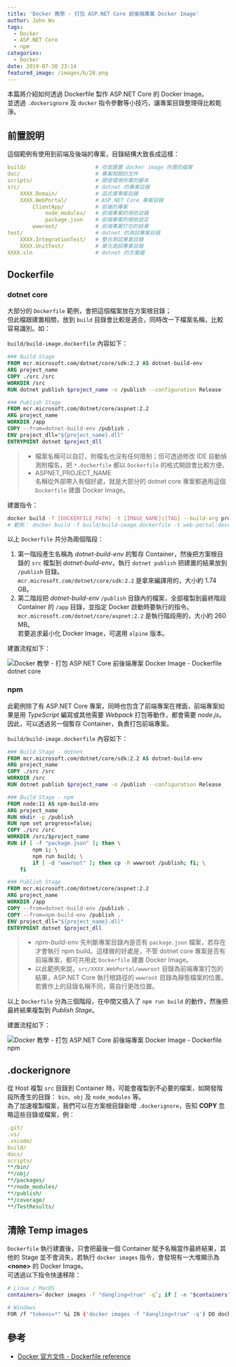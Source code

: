```yaml
---
title: 'Docker 教學 - 打包 ASP.NET Core 前後端專案 Docker Image'
author: John Wu
tags:
  - Docker
  - ASP.NET Core
  - npm
categories:
  - Docker
date: 2019-07-30 23:14
featured_image: /images/b/28.png
---
```


本篇將介紹如何透過 Dockerfile 製作 ASP.NET Core 的 Docker Image。  
並透過 `.dockerignore` 及 `docker` 指令參數等小技巧，讓專案目錄整理得比較乾淨。  

<!-- more -->

## 前置說明

這個範例有使用到前端及後端的專案，目錄結構大致長成這樣：  

```yml
build/                      # 存放建置 docker image 所需的檔案
doc/                        # 專案相關的文件
scripts/                    # 開發環境所需的腳本
src/                        # dotnet 的專案目錄
    XXXX.Domain/            # 函式庫專案目錄
    XXXX.WebPortal/         # ASP.NET Core 專案目錄
        ClientApp/          # 前端的專案
            node_modules/   # 前端專案的相依目錄
            package.json    # 前端專案的相依設定
        wwwroot/            # 前端專案打包的結果
test/                       # dotnet 的測試專案目錄
    XXXX.IntegrationTest/   # 整合測試專案目錄
    XXXX.UnitTest/          # 單元測試專案目錄
XXXX.sln                    # dotnet 的方案檔
```

## Dockerfile

### dotnet core

大部分的 `Dockerfile` 範例，會把這個檔案放在方案根目錄；  
但此檔跟建置相關，放到 `build` 目錄會比較是適合，同時改一下檔案名稱，比較容易識別。如：  

`build/build-image.dockerfile` 內容如下：  

```Dockerfile
### Build Stage
FROM mcr.microsoft.com/dotnet/core/sdk:2.2 AS dotnet-build-env
ARG project_name
COPY ./src /src
WORKDIR /src
RUN dotnet publish $project_name -o /publish --configuration Release

### Publish Stage
FROM mcr.microsoft.com/dotnet/core/aspnet:2.2
ARG project_name
WORKDIR /app
COPY --from=dotnet-build-env /publish .
ENV project_dll="${project_name}.dll"
ENTRYPOINT dotnet $project_dll
```

> * 檔案名稱可以自訂，附檔名也沒有任何限制；但可透過修改 IDE 自動偵測附檔名，把 `*.dockerfile` 都以 `Dockerfile` 的格式開啟會比較方便。  
> * ASPNET_PROJECT_NAME  
  名稱從外部帶入有個好處，就是大部分的 dotnet core 專案都適用這個 `Dockerfile` 建置 Docker Image。  

建置指令：

```sh
docker build -f [DOCKERFILE_PATH] -t [IMAGE_NAME]:[TAG] --build-arg project_name=[ASPNET_PROJECT_NAME] .
# 範例： docker build -f build/build-image.dockerfile -t web-portal:develop --build-arg project_name=XXXX.WebPortal .
```

以上 `Dockerfile` 共分為兩個階段：  
1. 第一階段產生名稱為 *dotnet-build-env* 的暫存 Container，然後把方案根目錄的 `src` 複製到 *dotnet-build-env*，執行 `dotnet publish` 把建置的結果放到 `/publish` 目錄。  
   `mcr.microsoft.com/dotnet/core/sdk:2.2` 是拿來編譯用的，大小約 1.74 GB。  
2. 第二階段把 *dotnet-build-env* `/publish` 目錄內的檔案，全部複製到最終階段 Container 的 `/app` 目錄，並指定 Docker 啟動時要執行的指令。  
  `mcr.microsoft.com/dotnet/core/aspnet:2.2` 是執行階段用的，大小約 260 MB。  
  若要追求最小化 Docker Image，可選用 `alpine` 版本。  

建置流程如下：

![Docker 教學 - 打包 ASP.NET Core 前後端專案 Docker Image - Dockerfile dotnet core](/images/b/28.png)

### npm

此範例除了有 ASP.NET Core 專案，同時也包含了前端專案在裡面，前端專案如果是用 *TypeScript* 編寫或其他需要 *Webpack* 打包等動作，都會需要 *node.js*。  
因此，可以透過另一個暫存 Container，負責打包前端專案。  

`build/build-image.dockerfile` 內容如下：  

```Dockerfile
### Build Stage - dotnet
FROM mcr.microsoft.com/dotnet/core/sdk:2.2 AS dotnet-build-env
ARG project_name
COPY ./src /src
WORKDIR /src
RUN dotnet publish $project_name -o /publish --configuration Release

### Build Stage - npm
FROM node:11 AS npm-build-env
ARG project_name
RUN mkdir -p /publish
RUN npm set progress=false;
COPY ./src /src
WORKDIR /src/$project_name
RUN if [ -f "package.json" ]; then \
        npm i; \
        npm run build; \
        if [ -d "wwwroot" ]; then cp -R wwwroot /publish; fi; \
    fi

### Publish Stage
FROM mcr.microsoft.com/dotnet/core/aspnet:2.2
ARG project_name
WORKDIR /app
COPY --from=dotnet-build-env /publish .
COPY --from=npm-build-env /publish .
ENV project_dll="${project_name}.dll"
ENTRYPOINT dotnet $project_dll
```

> * *npm-build-env* 先判斷專案目錄內是否有 `package.json` 檔案，若存在才會執行 npm build。這樣做的好處是，不管 dotnet core 專案是否有前端專案，都可共用此 `Dockerfile` 建置 Docker Image。  
> * 以此範例來說，`src/XXXX.WebPortal/wwwroot` 目錄為前端專案打包的結果，ASP.NET Core 執行根路徑的 `wwwroot` 目錄為靜態檔案的位置。若實作上的目錄名稱不同，需自行更改位置。  

以上 `Dockerfile` 分為三個階段，在中間又插入了 `npm run build` 的動作，然後把最終結果複製到 *Publish Stage*。  

建置流程如下：

![Docker 教學 - 打包 ASP.NET Core 前後端專案 Docker Image - Dockerfile npm](/images/b/29.png)  

## .dockerignore

從 Host 複製 `src` 目錄到 Container 時，可能會複製到不必要的檔案，如開發階段所產生的目錄： `bin`、`obj` 及 `node_modules` 等。  
為了加速複製檔案，我們可以在方案根目錄新增 `.dockerignore`，告知 **COPY** 忽略這些目錄或檔案，例：  

```yml
.git/
.vs/
.vscode/
build/
docs/
scripts/
**/bin/
**/obj/
**/packages/
**/node_modules/
**/publish/
**/coverage/
**/TestResults/
```

## 清除 Temp images

`Dockerfile` 執行建置後，只會把最後一個 Container 賦予名稱當作最終結果，其他的 Stage 並不會消失，若執行 `docker images` 指令，會發現有一大堆顯示為 **&lt;none&gt;** 的 Docker Image。  
可透過以下指令快速移除：

```sh
# Linux / MacOS
containers=`docker images -f "dangling=true" -q`; if [ -n "$containers" ] ; then docker rmi -f $containers; fi

# Windows
FOR /f "tokens=*" %i IN ('docker images -f "dangling=true" -q') DO docker rmi -f %i
```

## 參考

* [Docker 官方文件 - Dockerfile reference](https://docs.docker.com/engine/reference/builder/)
